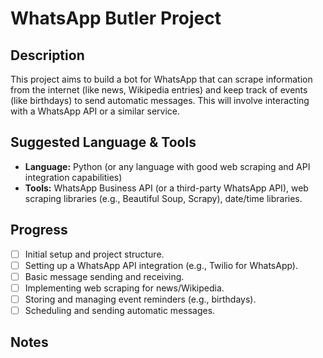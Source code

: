 # WhatsApp Butler Project

## Description

This project aims to build a bot for WhatsApp that can scrape information from the internet (like news, Wikipedia entries) and keep track of events (like birthdays) to send automatic messages. This will involve interacting with a WhatsApp API or a similar service.

## Suggested Language & Tools

*   **Language:** Python (or any language with good web scraping and API integration capabilities)
*   **Tools:** WhatsApp Business API (or a third-party WhatsApp API), web scraping libraries (e.g., Beautiful Soup, Scrapy), date/time libraries.

## Progress

*   [ ] Initial setup and project structure.
*   [ ] Setting up a WhatsApp API integration (e.g., Twilio for WhatsApp).
*   [ ] Basic message sending and receiving.
*   [ ] Implementing web scraping for news/Wikipedia.
*   [ ] Storing and managing event reminders (e.g., birthdays).
*   [ ] Scheduling and sending automatic messages.

## Notes

